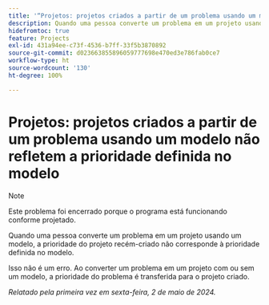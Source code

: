 ```yaml
---
title: '“Projetos: projetos criados a partir de um problema usando um modelo não refletem a prioridade definida no modelo”'
description: Quando uma pessoa converte um problema em um projeto usando um modelo, a prioridade do projeto recém-criado não corresponde à prioridade definida no modelo.
hidefromtoc: true
feature: Projects
exl-id: 431a94ee-c73f-4536-b7ff-33f5b3870892
source-git-commit: d023663855896059777698e470ed3e786fab0ce7
workflow-type: ht
source-wordcount: '130'
ht-degree: 100%

---
```


# Projetos: projetos criados a partir de um problema usando um modelo não refletem a prioridade definida no modelo

>[!NOTE]
>
>Este problema foi encerrado porque o programa está funcionando conforme projetado.

Quando uma pessoa converte um problema em um projeto usando um modelo, a prioridade do projeto recém-criado não corresponde à prioridade definida no modelo.

Isso não é um erro. Ao converter um problema em um projeto com ou sem um modelo, a prioridade do problema é transferida para o projeto criado.

_Relatado pela primeira vez em sexta-feira, 2 de maio de 2024._
